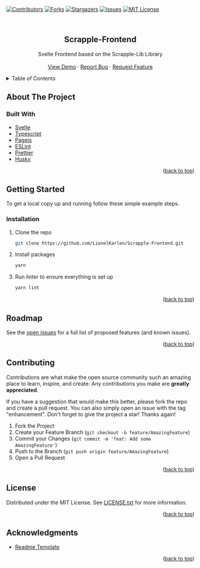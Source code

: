 <div id="top"></div>
<!--
*** Thanks for checking out the Best-README-Template. If you have a suggestion
*** that would make this better, please fork the repo and create a pull request
*** or simply open an issue with the tag "enhancement".
*** Don't forget to give the project a star!
*** Thanks again! Now go create something AMAZING! :D
-->

<!-- PROJECT SHIELDS -->
<!--
*** I'm using markdown "reference style" links for readability.
*** Reference links are enclosed in brackets [ ] instead of parentheses ( ).
*** See the bottom of this document for the declaration of the reference variables
*** for contributors-url, forks-url, etc. This is an optional, concise syntax you may use.
*** https://www.markdownguide.org/basic-syntax/#reference-style-links
-->

[![Contributors][contributors-shield]][contributors-url]
[![Forks][forks-shield]][forks-url]
[![Stargazers][stars-shield]][stars-url]
[![Issues][issues-shield]][issues-url]
[![MIT License][license-shield]][license-url]

<!-- PROJECT LOGO -->
<br />
<div align="center">

<h2 align="center">Scrapple-Frontend</h2>

  <p align="center">
  Svelte Frontend based on the Scrapple-Lib Library
    <br />
    <br />
    <a href="https://github.com/LionelKarlen/Scrapple-Frontend">View Demo</a>
    ·
    <a href="https://github.com/LionelKarlen/Scrapple-Frontend/issues">Report Bug</a>
    ·
    <a href="https://github.com/LionelKarlen/Scrapple-Frontend/issues">Request Feature</a>
  </p>
</div>

<!-- TABLE OF CONTENTS -->
<details>
  <summary>Table of Contents</summary>
  <ol>
    <li>
      <a href="#about-the-project">About The Project</a>
      <ul>
        <li><a href="#built-with">Built With</a></li>
      </ul>
    </li>
    <li>
      <a href="#getting-started">Getting Started</a>
      <ul>
        <li><a href="#installation">Installation</a></li>
      </ul>
    </li>
    <li><a href="#roadmap">Roadmap</a></li>
    <li><a href="#contributing">Contributing</a></li>
    <li><a href="#license">License</a></li>
    <li><a href="#acknowledgments">Acknowledgments</a></li>
  </ol>
</details>

<!-- ABOUT THE PROJECT -->

## About The Project

<!-- [![Product Name Screen Shot][product-screenshot]](https://example.com) -->

### Built With

-   [Svelte](https://svelte.dev/)
-   [Typescript](https://www.typescriptlang.org/)
-   [Pagejs](https://visionmedia.github.io/page.js/)
-   [ESLint](https://eslint.org/)
-   [Prettier](https://prettier.io/)
-   [Husky](https://typicode.github.io/husky/#/)

<p align="right">(<a href="#top">back to top</a>)</p>

<!-- GETTING STARTED -->

## Getting Started

To get a local copy up and running follow these simple example steps.

### Installation

1. Clone the repo
    ```sh
    git clone https://github.com/LionelKarlen/Scrapple-Frontend.git
    ```
2. Install packages
    ```sh
    yarn
    ```
3. Run linter to ensure everything is set up

    ```sh
    yarn lint
    ```

<p align="right">(<a href="#top">back to top</a>)</p>

<!-- ROADMAP -->

## Roadmap

See the [open issues](https://github.com/LionelKarlen/Scrapple-Frontend/issues) for a full list of proposed features (and known issues).

<p align="right">(<a href="#top">back to top</a>)</p>

<!-- CONTRIBUTING -->

## Contributing

Contributions are what make the open source community such an amazing place to learn, inspire, and create. Any contributions you make are **greatly appreciated**.

If you have a suggestion that would make this better, please fork the repo and create a pull request. You can also simply open an issue with the tag "enhancement".
Don't forget to give the project a star! Thanks again!

1. Fork the Project
2. Create your Feature Branch (`git checkout -b feature/AmazingFeature`)
3. Commit your Changes (`git commit -m 'feat: Add some AmazingFeature'`)
4. Push to the Branch (`git push origin feature/AmazingFeature`)
5. Open a Pull Request

<p align="right">(<a href="#top">back to top</a>)</p>

<!-- LICENSE -->

## License

Distributed under the MIT License. See [LICENSE.txt](./License.txt) for more information.

<p align="right">(<a href="#top">back to top</a>)</p>

<!-- ACKNOWLEDGMENTS -->

## Acknowledgments

-   [Readme Template](https://github.com/othneildrew/Best-README-Template)

<p align="right">(<a href="#top">back to top</a>)</p>

<!-- MARKDOWN LINKS & IMAGES -->
<!-- https://www.markdownguide.org/basic-syntax/#reference-style-links -->

[contributors-shield]: https://img.shields.io/github/contributors/LionelKarlen/Scrapple-Frontend.svg?style=for-the-badge
[contributors-url]: https://github.com/LionelKarlen/Scrapple-Frontend/graphs/contributors
[forks-shield]: https://img.shields.io/github/forks/LionelKarlen/Scrapple-Frontend.svg?style=for-the-badge
[forks-url]: https://github.com/LionelKarlen/Scrapple-Frontend/network/members
[stars-shield]: https://img.shields.io/github/stars/LionelKarlen/Scrapple-Frontend.svg?style=for-the-badge
[stars-url]: https://github.com/LionelKarlen/Scrapple-Frontend/stargazers
[issues-shield]: https://img.shields.io/github/issues/LionelKarlen/Scrapple-Frontend.svg?style=for-the-badge
[issues-url]: https://github.com/LionelKarlen/Scrapple-Frontend/issues
[license-shield]: https://img.shields.io/github/license/LionelKarlen/Scrapple-Frontend.svg?style=for-the-badge
[license-url]: https://github.com/LionelKarlen/Scrapple-Frontend/blob/master/LICENSE.txt
[linkedin-shield]: https://img.shields.io/badge/-LinkedIn-black.svg?style=for-the-badge&logo=linkedin&colorB=555
[linkedin-url]: https://linkedin.com/in/linkedin_username
[product-screenshot]: images/screenshot.png
